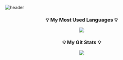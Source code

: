 ![header](https://capsule-render.vercel.app/api?type=waving&color=auto&height=200&section=header&text=HelloWorld!%20!🥳&fontSize=50&animation=twinkling)

<h3 align="center">💡 My Most Used Languages 💡</h3>
<p align="center">
  <a href="https://github.com/chaeHaram">
    <img align="center" src="https://github-readme-stats.vercel.app/api/top-langs/?username=chaeHaram&layout=compact&show_owner=ture&hide_title=ture&theme=nord&hide=HTML" />
  </a>
</p>
<h3 align="center">💡 My Git Stats 💡</h3>
<p align="center">
  <a href="https://github.com/chaeHaram">
    <img align="center" src="https://github-readme-stats.vercel.app/api?username=chaeHaram&count_private=true&custom_title=chaeHaram&nbsp;status&nbsp;🧞‍♂️&bg_color=45,0094cf,ffe894&title_color=fff&text_color=fff)](https://github.com/anuraghazra/github-readme-stats" />
  </a>
</p>
